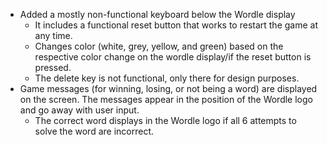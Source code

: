 - Added a mostly non-functional keyboard below the Wordle display
  - It includes a functional reset button that works to restart the game at any time.
  - Changes color (white, grey, yellow, and green) based on the respective color change on the wordle display/if the reset button is pressed.
  - The delete key is not functional, only there for design purposes.
- Game messages (for winning, losing, or not being a word) are displayed on the screen. The messages appear in the position of the Wordle logo and go away with user input.
  - The correct word displays in the Wordle logo if all 6 attempts to solve the word are incorrect.

